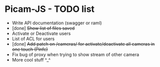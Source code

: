 # Picam-JS - TODO list
* Write API documentation (swagger or raml)
* [done] ~~Show list of files saved~~
* Activate or Deactivate users
* List of ACL for users
* [done] ~~Add patch on /cameras/ for activate/deactivate all cameras in one touch (Pinfc)~~
* Fix bug of proxy when trying to show stream of other camera
* More cool stuff ^_^